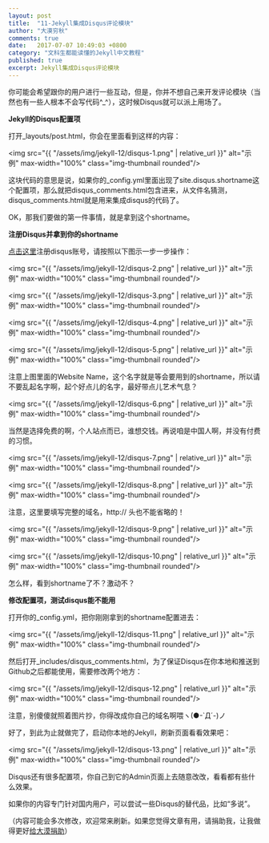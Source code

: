 ```yaml
---
layout: post
title:  "11-Jekyll集成Disqus评论模块"
author: "大漠穷秋"
comments: true
date:   2017-07-07 10:49:03 +0800
category: "文科生都能读懂的Jekyll中文教程"
published: true
excerpt: Jekyll集成Disqus评论模块
---
```


你可能会希望跟你的用户进行一些互动，但是，你并不想自己来开发评论模块（当然也有一些人根本不会写代码^_^），这时候Disqus就可以派上用场了。

**Jekyll的Disqus配置项**

打开_layouts/post.html，你会在里面看到这样的内容：

<img src="{{ "/assets/img/jekyll-12/disqus-1.png" | relative_url }}" alt="示例" max-width="100%" class="img-thumbnail rounded"/>

这块代码的意思是说，如果你的_config.yml里面出现了site.disqus.shortname这个配置项，那么就把disqus_comments.html包含进来，从文件名猜测，disqus_comments.html就是用来集成disqus的代码了。

OK，那我们要做的第一件事情，就是拿到这个shortname。

**注册Disqus并拿到你的shortname**

<a href="https://disqus.com/" target="_blank">点击这里</a>注册disqus账号，请按照以下图示一步一步操作：

<img src="{{ "/assets/img/jekyll-12/disqus-2.png" | relative_url }}" alt="示例" max-width="100%" class="img-thumbnail rounded"/>

<img src="{{ "/assets/img/jekyll-12/disqus-3.png" | relative_url }}" alt="示例" max-width="100%" class="img-thumbnail rounded"/>

<img src="{{ "/assets/img/jekyll-12/disqus-4.png" | relative_url }}" alt="示例" max-width="100%" class="img-thumbnail rounded"/>

<img src="{{ "/assets/img/jekyll-12/disqus-5.png" | relative_url }}" alt="示例" max-width="100%" class="img-thumbnail rounded"/>

注意上图里面的Website Name，这个名字就是等会要用到的shortname，所以请不要乱起名字啊，起个好点儿的名字，最好带点儿艺术气息？

<img src="{{ "/assets/img/jekyll-12/disqus-6.png" | relative_url }}" alt="示例" max-width="100%" class="img-thumbnail rounded"/>

当然是选择免费的啊，个人站点而已，谁想交钱。再说咱是中国人啊，并没有付费的习惯。

<img src="{{ "/assets/img/jekyll-12/disqus-7.png" | relative_url }}" alt="示例" max-width="100%" class="img-thumbnail rounded"/>

<img src="{{ "/assets/img/jekyll-12/disqus-8.png" | relative_url }}" alt="示例" max-width="100%" class="img-thumbnail rounded"/>

注意，这里要填写完整的域名，http:// 头也不能省略的！

<img src="{{ "/assets/img/jekyll-12/disqus-9.png" | relative_url }}" alt="示例" max-width="100%" class="img-thumbnail rounded"/>

<img src="{{ "/assets/img/jekyll-12/disqus-10.png" | relative_url }}" alt="示例" max-width="100%" class="img-thumbnail rounded"/>

怎么样，看到shortname了不？激动不？

**修改配置项，测试disqus能不能用**

打开你的_config.yml，把你刚刚拿到的shortname配置进去：

<img src="{{ "/assets/img/jekyll-12/disqus-11.png" | relative_url }}" alt="示例" max-width="100%" class="img-thumbnail rounded"/>

然后打开_includes/disqus_comments.html，为了保证Disqus在你本地和推送到Github之后都能使用，需要修改两个地方：

<img src="{{ "/assets/img/jekyll-12/disqus-12.png" | relative_url }}" alt="示例" max-width="100%" class="img-thumbnail rounded"/>

注意，别傻傻就照着图片抄，你得改成你自己的域名啊喂ヽ(●-`Д´-)ノ

好了，到此为止就做完了，启动你本地的Jekyll，刷新页面看看效果吧：

<img src="{{ "/assets/img/jekyll-12/disqus-13.png" | relative_url }}" alt="示例" max-width="100%" class="img-thumbnail rounded"/>

Disqus还有很多配置项，你自己到它的Admin页面上去随意改改，看看都有些什么效果。

如果你的内容专门针对国内用户，可以尝试一些Disqus的替代品，比如“多说”。

（内容可能会多次修改，欢迎常来刷新。如果您觉得文章有用，请捐助我，让我做得更好<a href="http://damoqiongqiu.github.io/donate/index.html">给大漠捐助</a>）
